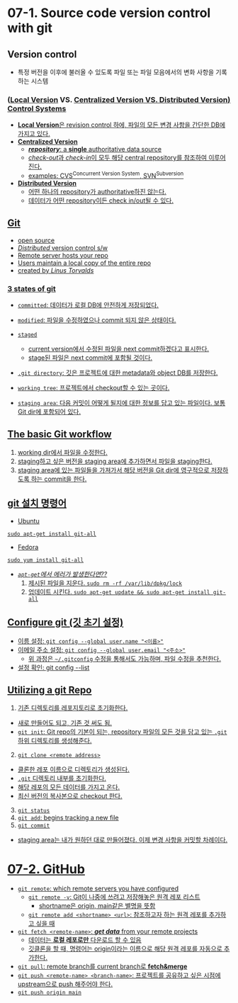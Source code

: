 # 07-1. Source code version control with git

## Version control
- 특정 버전을 이후에 불러올 수 있도록 파일 또는 파일 모음에서의 변화 사항을 기록하는 시스템

### (<u>Local Version</u> VS. <u>Centralized Version<u/> VS. <u>Distributed Version</u>) Control Systems
- **Local Version**은 revision control 하에, 파일의 모든 변경 사항을 간단한 DB에 가지고 있다.
- **Centralized Version**
    - ***repository***: a **single** authoritative data source
    - *check-out*과 *check-in*이 모두 해당 central repository를 참조하여 이루어진다.
    - examples: CVS<sup>Concurrent Version System</sup>, SVN<sup>Subversion</sup>
- **Distributed Version**
    - 어떤 하나의 repository가 authoritative하진 않는다.
    - 데이터가 어떤 repository이든 check in/out될 수 있다.

## Git
- open source
- *Distributed* version control s/w
- Remote server hosts your repo
- Users maintain a local copy of the entire repo
- created by *Linus Torvalds*

### 3 states of git
- `committed`: 데이터가 로컬 DB에 안전하게 저장되었다.
- `modified`: 파일을 수정하였으나 commit 되지 않은 상태이다.
- `staged`
    - current version에서 수정된 파일을 next commit하겠다고 표시한다.
    - stage된 파일은 next commit에 포함될 것이다.

- `.git directory`: 깃은 프로젝트에 대한 metadata와 object DB를 저장한다.
- `working tree`: 프로젝트에서 checkout할 수 있는 곳이다.
- `staging area`: 다음 커밋이 어떻게 될지에 대한 정보를 담고 있는 파일이다.  보통 Git dir에 포함되어 있다.

## The basic Git workflow
1. working dir에서 파일을 수정한다.
2. staging하고 싶은 버전을 staging area에 추가하면서 파일을 staging한다.
3. staging area에 있는 파일들을 가져가서 해당 버전을 Git dir에 영구적으로 저장하도록 하는 commit을 한다.

## git 설치 명령어
- Ubuntu
```shell
sudo apt-get install git-all
```
- Fedora
```shell
sudo yum install git-all
```
- *`apt-get`에서 에러가 발생한다면??*
    1. 제시된 파일을 지운다. `sudo rm -rf /var/lib/dpkg/lock`
    2. 업데이트 시킨다. `sudo apt-get update && sudo apt-get install git-all`

## Configure git (깃 초기 설정)
- 이름 설정: `git config --global user.name "<이름>"`
- 이메일 주소 설정: `git config --global user.email "<주소>"`
    - 위 과정은 `~/.gitconfig` 수정을 통해서도 가능하며, 파일 수정을 추천한다.
- 설정 확인: git config --list

## Utilizing a git Repo
1. 기존 디렉토리를 레포지토리로 초기화한다.
- 새로 만들어도 되고, 기존 것 써도 됨.
- `git init`: Git repo의 기본이 되는, repository 파일의 모든 것을 담고 있는 `.git` 하위 디렉토리를 생성해준다.
2. `git clone <remote address>`
- 클론한 레포 이름으로 디렉토리가 생성된다.
- `.git` 디렉토리 내부를 초기화한다.
- 해당 레포의 모든 데이터를 가지고 온다.
- 최신 버전의 복사본으로 checkout 한다.
3. `git status`
4. `git add`: begins tracking a new file
5. `git commit`
- staging area는 내가 원하던 대로 만들어졌다. 이제 변경 사항을 커밋할 차례이다.

# 07-2. GitHub
- `git remote`: which remote servers you have configured
    - `git remote -v`: Git이 나중에 쓰려고 저장해놓은 원격 레포 리스트
        - shortname은 origin, main같은 별명을 뜻함
    - `git remote add <shortname> <url>`: 참조하고자 하는 원격 레포를 추가하고 싶을 때
- `git fetch <remote-name>`: ***get data*** from your remote projects
    - 데이터는 **로컬 레포로만** 다운로드 할 수 있음 
    - 깃클론을 할 때, 명령어는 origin이라는 이름으로 해당 원격 레포를 자동으로 추가한다.
- `git pull`: remote branch를 current branch로 **fetch&merge**
- `git push <remote-name> <branch-name>`: 프로젝트를 공유하고 싶은 시점에 upstream으로 push 해주어야 한다.
- `git push origin main`
